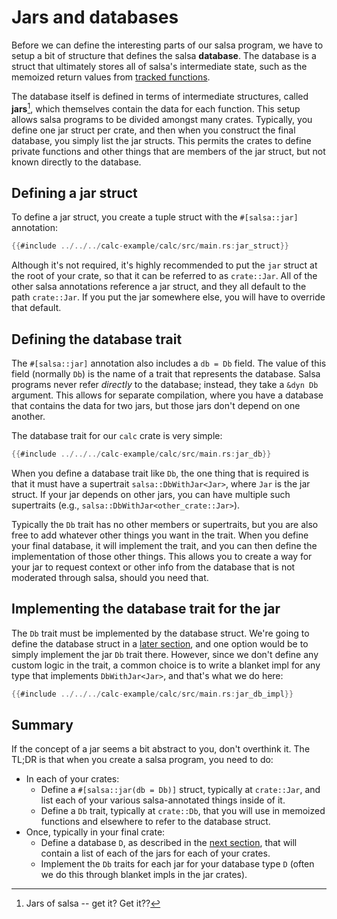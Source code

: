# Jars and databases

Before we can define the interesting parts of our salsa program, we have to setup a bit of structure that defines the salsa **database**.
The database is a struct that ultimately stores all of salsa's intermediate state, such as the memoized return values from [tracked functions].

[tracked functions]: ../overview.md#tracked-functions

The database itself is defined in terms of intermediate structures, called **jars**[^jar], which themselves contain the data for each function.
This setup allows salsa programs to be divided amongst many crates.
Typically, you define one jar struct per crate, and then when you construct the final database, you simply list the jar structs.
This permits the crates to define private functions and other things that are members of the jar struct, but not known directly to the database.

[^jar]: Jars of salsa -- get it? Get it??[^java]

[^java]: OK, maybe it also brings to mind Java `.jar` files, but there's no real relationship. A jar is just a Rust struct, not a packaging format.

## Defining a jar struct

To define a jar struct, you create a tuple struct with the `#[salsa::jar]` annotation:

```rust
{{#include ../../../calc-example/calc/src/main.rs:jar_struct}}
```

Although it's not required, it's highly recommended to put the `jar` struct at the root of your crate, so that it can be referred to as `crate::Jar`.
All of the other salsa annotations reference a jar struct, and they all default to the path `crate::Jar`. 
If you put the jar somewhere else, you will have to override that default.

## Defining the database trait

The `#[salsa::jar]` annotation also includes a `db = Db` field. 
The value of this field (normally `Db`) is the name of a trait that represents the database.
Salsa programs never refer *directly* to the database; instead, they take a `&dyn Db` argument.
This allows for separate compilation, where you have a database that contains the data for two jars, but those jars don't depend on one another.

The database trait for our `calc` crate is very simple:

```rust
{{#include ../../../calc-example/calc/src/main.rs:jar_db}}
```

When you define a database trait like `Db`, the one thing that is required is that it must have a supertrait `salsa::DbWithJar<Jar>`,
where `Jar` is the jar struct. If your jar depends on other jars, you can have multiple such supertraits (e.g., `salsa::DbWithJar<other_crate::Jar>`).

Typically the `Db` trait has no other members or supertraits, but you are also free to add whatever other things you want in the trait.
When you define your final database, it will implement the trait, and you can then define the implementation of those other things.
This allows you to create a way for your jar to request context or other info from the database that is not moderated through salsa,
should you need that.

## Implementing the database trait for the jar

The `Db` trait must be implemented by the database struct.
We're going to define the database struct in a [later section](./db.md),
and one option would be to simply implement the jar `Db` trait there.
However, since we don't define any custom logic in the trait,
a common choice is to write a blanket impl for any type that implements `DbWithJar<Jar>`,
and that's what we do here:

```rust
{{#include ../../../calc-example/calc/src/main.rs:jar_db_impl}}
```

## Summary

If the concept of a jar seems a bit abstract to you, don't overthink it. The TL;DR is that when you create a salsa program, you need to do:

- In each of your crates:
  - Define a `#[salsa::jar(db = Db)]` struct, typically at `crate::Jar`, and list each of your various salsa-annotated things inside of it.
  - Define a `Db` trait, typically at `crate::Db`, that you will use in memoized functions and elsewhere to refer to the database struct.
- Once, typically in your final crate:
  - Define a database `D`, as described in the [next section](./db.md), that will contain a list of each of the jars for each of your crates.
  - Implement the `Db` traits for each jar for your database type `D` (often we do this through blanket impls in the jar crates).
